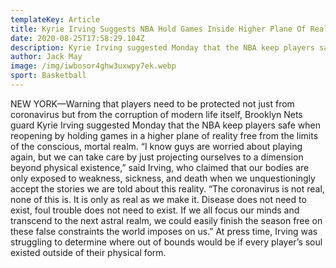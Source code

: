 ```yaml
---
templateKey: Article
title: Kyrie Irving Suggests NBA Hold Games Inside Higher Plane Of Reality Beyond Limits Of Mortal Realm
date: 2020-08-25T17:58:29.104Z
description: Kyrie Irving suggested Monday that the NBA keep players safe when reopening by holding games in a higher plane of reality free from the limits of the conscious, mortal realm.
author: Jack May
image: /img/iwbosor4ghw3uxwpy7ek.webp
sport: Basketball
---
```


NEW YORK—Warning that players need to be protected not just from coronavirus but from the corruption of modern life itself, Brooklyn Nets guard Kyrie Irving suggested Monday that the NBA keep players safe when reopening by holding games in a higher plane of reality free from the limits of the conscious, mortal realm. “I know guys are worried about playing again, but we can take care by just projecting ourselves to a dimension beyond physical existence,” said Irving, who claimed that our bodies are only exposed to weakness, sickness, and death when we unquestioningly accept the stories we are told about this reality. “The coronavirus is not real, none of this is. It is only as real as we make it. Disease does not need to exist, foul trouble does not need to exist. If we all focus our minds and transcend to the next astral realm, we could easily finish the season free on these false constraints the world imposes on us.” At press time, Irving was struggling to determine where out of bounds would be if every player’s soul existed outside of their physical form.
